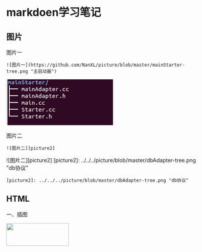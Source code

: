 # markdoen学习笔记

## 图片

图片一 

	![图片一](https://github.com/NanXL/picture/blob/master/mainStarter-tree.png "主启动器")
    
	
![图片一](https://github.com/NanXL/picture/blob/master/mainStarter-tree.png "主启动器")



图片二  

	![图片二][picture2] 

	
![图片二][picture2] 
[picture2]: ../../../picture/blob/master/dbAdapter-tree.png "db协议"








	[picture2]: ../../../picture/blob/master/dbAdapter-tree.png "db协议"



## HTML


一、插图

<img src="../../../picture/blob/master/dbAdapter-tree.pngf" width="165" height="60" />













